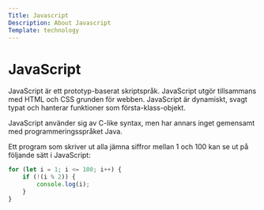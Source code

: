 ```yaml
---
Title: Javascript
Description: About Javascript
Template: technology
---
```


# JavaScript

<div class= "article-text">
JavaScript är ett prototyp-baserat skriptspråk. JavaScript utgör tillsammans med HTML och CSS grunden för webben. JavaScript är dynamiskt, svagt typat och hanterar funktioner som första-klass-objekt.

JavaScript använder sig av C-like syntax, men har annars inget gemensamt med programmeringsspråket Java.

Ett program som skriver ut alla jämna siffror mellan 1 och 100 kan se ut på följande sätt i JavaScript:
</div>

```javascript
for (let i = 1; i <= 100; i++) {
    if (!(i % 2)) {
        console.log(i);
    }
}
```

